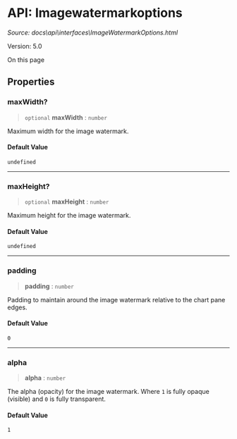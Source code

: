 # API: Imagewatermarkoptions

*Source: docs\api\interfaces\ImageWatermarkOptions.html*

Version: 5.0

On this page

## Properties[​](ImageWatermarkOptions.html#properties "Direct link to Properties")

### maxWidth?[​](ImageWatermarkOptions.html#maxwidth "Direct link to maxWidth?")

> `optional` **maxWidth** : `number`

Maximum width for the image watermark.

#### Default Value[​](ImageWatermarkOptions.html#default-value "Direct link to Default Value")
    
    
    undefined  
    

* * *

### maxHeight?[​](ImageWatermarkOptions.html#maxheight "Direct link to maxHeight?")

> `optional` **maxHeight** : `number`

Maximum height for the image watermark.

#### Default Value[​](ImageWatermarkOptions.html#default-value-1 "Direct link to Default Value")
    
    
    undefined  
    

* * *

### padding[​](ImageWatermarkOptions.html#padding "Direct link to padding")

> **padding** : `number`

Padding to maintain around the image watermark relative to the chart pane edges.

#### Default Value[​](ImageWatermarkOptions.html#default-value-2 "Direct link to Default Value")
    
    
    0  
    

* * *

### alpha[​](ImageWatermarkOptions.html#alpha "Direct link to alpha")

> **alpha** : `number`

The alpha (opacity) for the image watermark. Where `1` is fully opaque (visible) and `0` is fully transparent.

#### Default Value[​](ImageWatermarkOptions.html#default-value-3 "Direct link to Default Value")
    
    
    1  
    
